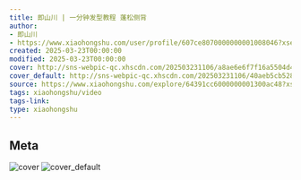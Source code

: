 ```yaml
---
title: 即山川 | 一分钟发型教程 蓬松侧背
author:
- 即山川
- https://www.xiaohongshu.com/user/profile/607ce8070000000001008046?xsec_token=undefined
created: 2025-03-23T00:00:00
modified: 2025-03-23T00:00:00
cover: http://sns-webpic-qc.xhscdn.com/202503231106/a8ae6e6f7f16a5504d49c226d2e3cd32/spectrum/1000g0k02bdrjaa2gs0005o3st03g9026084ao00!nc_n_webp_prv_1
cover_default: http://sns-webpic-qc.xhscdn.com/202503231106/40aeb5cb528849a600aa8f87c268552f/spectrum/1000g0k02bdrjaa2gs0005o3st03g9026084ao00!nc_n_webp_mw_1
source: https://www.xiaohongshu.com/explore/64391cc6000000001300ac48?xsec_token=ABZIm4AGha2ddlf03kqKphFcP1NJES2gJsKtJG4tIUN0E=
tags: xiaohongshu/video
tags-link:
type: xiaohongshu
---
```


## Meta

![cover](http://sns-webpic-qc.xhscdn.com/202503231106/a8ae6e6f7f16a5504d49c226d2e3cd32/spectrum/1000g0k02bdrjaa2gs0005o3st03g9026084ao00!nc_n_webp_prv_1)
![cover_default](http://sns-webpic-qc.xhscdn.com/202503231106/40aeb5cb528849a600aa8f87c268552f/spectrum/1000g0k02bdrjaa2gs0005o3st03g9026084ao00!nc_n_webp_mw_1)
